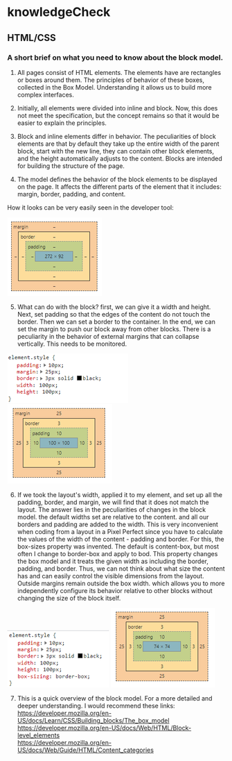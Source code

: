 # knowledgeCheck


## HTML/CSS
### A short brief on what you need to know about the block model.

1. All pages consist of HTML elements. The elements have are rectangles or boxes around them. The principles of behavior of these boxes, collected in the Box Model. Understanding it allows us to build more complex interfaces.

2. Initially, all elements were divided into inline and block. Now, this does not meet the specification, but the concept remains so that it would be easier to explain the principles.

3. Block and inline elements differ in behavior. The peculiarities of block elements are that by default they take up the entire width of the parent block, start with the new line, they can contain other block elements, and the height automatically adjusts to the content. Blocks are intended for building the structure of the page.

4. The model defines the behavior of the block elements to be displayed on the page. It affects the different parts of the element that it includes: margin, border, padding, and content.

How it looks can be very easily seen in the developer tool:

![Block model](img/Pic1.png)


5. What can do with the block? first, we can give it a width and height. Next, set padding so that the edges of the content do not touch the border. Then we can set a border to the container. In the end, we can set the margin to push our block away from other blocks.
There is a peculiarity in the behavior of external margins that can collapse vertically. This needs to be monitored.

![Block model2](/img/Pic3.png)
![Block props2](/img/Pic2.png)

6. If we took the layout's width, applied it to my element, and set up all the padding, border, and margin, we will find that it does not match the layout. The answer lies in the peculiarities of changes in the block model. the default widths set are relative to the content. and all our borders and padding are added to the width. This is very inconvenient when coding from a layout in a Pixel Perfect since you have to calculate the values ​​of the width of the content - padding and border. For this, the box-sizes property was invented. The default is content-box, but most often I change to border-box and apply to bod. This property changes the box model and it treats the given width as including the border, padding, and border. Thus, we can not think about what size the content has and can easily control the visible dimensions from the layout. Outside margins remain outside the box width. which allows you to more independently configure its behavior relative to other blocks without changing the size of the block itself.

![Block model3](/img/Pic5.png)
![Block props3](/img/Pic4.png)

7. This is a quick overview of the block model. For a more detailed and deeper understanding. I would recommend these links:
 https://developer.mozilla.org/en-US/docs/Learn/CSS/Building_blocks/The_box_model  
 https://developer.mozilla.org/en-US/docs/Web/HTML/Block-level_elements  
 https://developer.mozilla.org/en-US/docs/Web/Guide/HTML/Content_categories  

